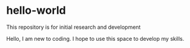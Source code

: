 # hello-world
This repository is for initial research and development



Hello, I am new to coding. I hope to use this space to develop my skills.
